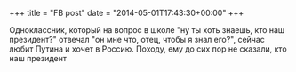 +++
title = "FB post"
date = "2014-05-01T17:43:30+00:00"
+++

Одноклассник, который на вопрос в школе "ну ты хоть знаешь, кто наш президент?" отвечал "он мне что, отец, чтобы я знал его?", сейчас любит Путина и хочет в Россию. Походу, ему до сих пор не сказали, кто наш президент



